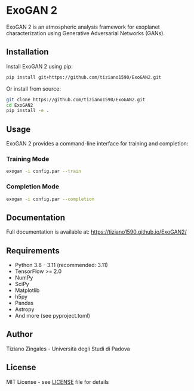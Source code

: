 # ExoGAN 2

ExoGAN 2 is an atmospheric analysis framework for exoplanet characterization using Generative Adversarial Networks (GANs).

## Installation

Install ExoGAN 2 using pip:

```bash
pip install git+https://github.com/tiziano1590/ExoGAN2.git
```

Or install from source:

```bash
git clone https://github.com/tiziano1590/ExoGAN2.git
cd ExoGAN2
pip install -e .
```

## Usage

ExoGAN 2 provides a command-line interface for training and completion:

### Training Mode

```bash
exogan -i config.par --train
```

### Completion Mode

```bash
exogan -i config.par --completion
```

## Documentation

Full documentation is available at: https://tiziano1590.github.io/ExoGAN2/

## Requirements

- Python 3.8 - 3.11 (recommended: 3.11)
- TensorFlow >= 2.0
- NumPy
- SciPy
- Matplotlib
- h5py
- Pandas
- Astropy
- And more (see pyproject.toml)

## Author

Tiziano Zingales - Università degli Studi di Padova

## License

MIT License - see [LICENSE](LICENSE) file for details

